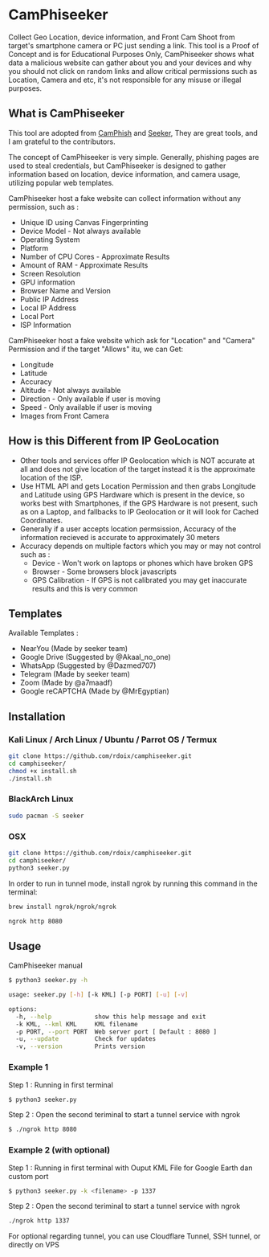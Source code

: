 # CamPhiseeker
Collect Geo Location, device information, and Front Cam Shoot from target's smartphone camera or PC just sending a link.
This tool is a Proof of Concept and is for Educational Purposes Only, CamPhiseeker shows what data a malicious website can gather about you and your devices and why you should not click on random links and allow critical permissions such as Location, Camera and etc, it's not responsible for any misuse or illegal purposes.

## What is CamPhiseeker
This tool are adopted from [CamPhish](https://github.com/techchipnet/CamPhish) and [Seeker](https://github.com/thewhiteh4t/seeker), They are great tools, and I am grateful to the contributors.

The concept of CamPhiseeker is very simple. Generally, phishing pages are used to steal credentials, but CamPhiseeker is designed to gather information based on location, device information, and camera usage, utilizing popular web templates.

CamPhiseeker host a fake website can collect information without any permission, such as :
* Unique ID using Canvas Fingerprinting
* Device Model - Not always available
* Operating System
* Platform
* Number of CPU Cores - Approximate Results
* Amount of RAM - Approximate Results
* Screen Resolution
* GPU information
* Browser Name and Version
* Public IP Address
* Local IP Address
* Local Port
* ISP Information

CamPhiseeker host a fake website which ask for "Location" and "Camera" Permission and if the target "Allows" itu, we can Get:
* Longitude
* Latitude
* Accuracy
* Altitude - Not always available
* Direction - Only available if user is moving
* Speed - Only available if user is moving
* Images from Front Camera

## How is this Different from IP GeoLocation
* Other tools and services offer IP Geolocation which is NOT accurate at all and does not give location of the target instead it is the approximate location of the ISP.
* Use HTML API and gets Location Permission and then grabs Longitude and Latitude using GPS Hardware which is present in the device, so works best with Smartphones, if the GPS Hardware is not present, such as on a Laptop, and fallbacks to IP Geolocation or it will look for Cached Coordinates.
* Generally if a user accepts location permsission, Accuracy of the information recieved is accurate to approximately 30 meters
* Accuracy depends on multiple factors which you may or may not control such as :
  * Device - Won't work on laptops or phones which have broken GPS
  * Browser - Some browsers block javascripts
  * GPS Calibration - If GPS is not calibrated you may get inaccurate results and this is very common

## Templates

Available Templates : 

* NearYou (Made by seeker team)
* Google Drive (Suggested by @Akaal_no_one)
* WhatsApp (Suggested by @Dazmed707)
* Telegram (Made by seeker team)
* Zoom (Made by @a7maadf)
* Google reCAPTCHA (Made by @MrEgyptian)

## Installation

### Kali Linux / Arch Linux / Ubuntu / Parrot OS / Termux

```bash
git clone https://github.com/rdoix/camphiseeker.git
cd camphiseeker/
chmod +x install.sh
./install.sh
```

### BlackArch Linux

```bash
sudo pacman -S seeker
```

### OSX
```bash
git clone https://github.com/rdoix/camphiseeker.git
cd camphiseeker/
python3 seeker.py
````

In order to run in tunnel mode, install ngrok by running this command in the terminal:
```bash
brew install ngrok/ngrok/ngrok

ngrok http 8080
````

## Usage
CamPhiseeker manual
```bash
$ python3 seeker.py -h

usage: seeker.py [-h] [-k KML] [-p PORT] [-u] [-v]

options:
  -h, --help            show this help message and exit
  -k KML, --kml KML     KML filename
  -p PORT, --port PORT  Web server port [ Default : 8080 ]
  -u, --update          Check for updates
  -v, --version         Prints version
  ```
  
  ### Example 1
  Step 1 : Running in first terminal
  ```bash
  $ python3 seeker.py
  ````
  
   Step 2 : Open the second teriminal to start a tunnel service with ngrok
  ```bash
 $ ./ngrok http 8080
  ````
  
  ### Example 2 (with optional)
  Step 1 : Running in first terminal with Ouput KML File for Google Earth dan custom port
  ```bash
$ python3 seeker.py -k <filename> -p 1337
  ````
  
   Step 2 : Open the second teriminal to start a tunnel service with ngrok
  ```bash
 ./ngrok http 1337
  ````
  
  For optional regarding tunnel, you can use Cloudflare Tunnel, SSH tunnel, or directly on VPS
